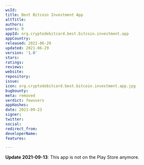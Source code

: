 ```yaml
---
wsId: 
title: Best Bitcoin Investment App
altTitle: 
authors: 
users: 0
appId: org.cryptodebitcard.best.bitcoin.investment.app
appCountry: 
released: 2021-06-29
updated: 2021-06-29
version: '1.0'
stars: 
ratings: 
reviews: 
website: 
repository: 
issue: 
icon: org.cryptodebitcard.best.bitcoin.investment.app.jpg
bugbounty: 
meta: removed
verdict: fewusers
appHashes: 
date: 2021-09-23
signer: 
twitter: 
social: 
redirect_from: 
developerName: 
features: 

---
```


**Update 2021-09-13**: This app is not on the Play Store anymore.
